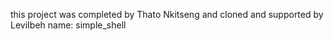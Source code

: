 this project  was  completed by Thato Nkitseng and cloned and  supported by LeviIbeh
name: simple_shell

